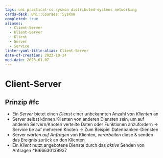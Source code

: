 ```yaml
---
tags: uni practical-cs syskon distributed-systems networking
cards-deck: Uni::Courses::SysKon
completed: true
aliases:
  - Client-Server
  - Klient-Server
  - Klient
  - Server
  - Service
linter-yaml-title-alias: Client-Server
date-of-creation: 2022-10-24
mod-date: 2023-01-07
---
```


# Client-Server

## Prinzip #fc
- Ein *Server* bietet einen *Dienst* einer unbekannten Anzahl von *Klienten* an
- Server selbst können Klienten von anderen Diensten sein, um auf anderen Servern/Knoten verteilte Daten oder Funktionen anzufordern
	→ Service be auf mehreren Knoten
	→ Zum Beispiel Datenbanken-Diensten
- Server *warten auf Anfragen* von Klienten, *verarbeiten* diese & senden das Ereignis zurück an den Klienten
- Ein *Klient* nutzt angebotene Dienste durch das *aktive* Senden von Anfragen
^1666630139937
